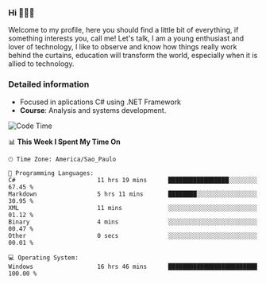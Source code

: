 


### Hi 🙋🏽‍♂️

Welcome to my profile, here you should find a little bit of everything, if something interests you, call me! Let's talk,
I am a young enthusiast and lover of technology, I like to observe and know how things really work behind the curtains, 
education will transform the world, especially when it is allied to technology.

### Detailed information
* Focused in aplications C# using .NET Framework
* **Course**: Analysis and systems development.

<!--START_SECTION:waka-->
![Code Time](http://img.shields.io/badge/Code%20Time-637%20hrs%2031%20mins-blue)

📊 **This Week I Spent My Time On** 

```text
🕑︎ Time Zone: America/Sao_Paulo

💬 Programming Languages: 
C#                       11 hrs 19 mins      █████████████████░░░░░░░░   67.45 % 
Markdown                 5 hrs 11 mins       ████████░░░░░░░░░░░░░░░░░   30.95 % 
XML                      11 mins             ░░░░░░░░░░░░░░░░░░░░░░░░░   01.12 % 
Binary                   4 mins              ░░░░░░░░░░░░░░░░░░░░░░░░░   00.47 % 
Other                    0 secs              ░░░░░░░░░░░░░░░░░░░░░░░░░   00.01 % 

💻 Operating System: 
Windows                  16 hrs 46 mins      █████████████████████████   100.00 % 
```


<!--END_SECTION:waka-->


